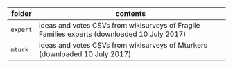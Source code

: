 folder | contents
---|---------
`expert` | ideas and votes CSVs from wikisurveys of Fragile Families experts (downloaded 10 July 2017)
`mturk` | ideas and votes CSVs from wikisurveys of Mturkers (downloaded 10 July 2017)